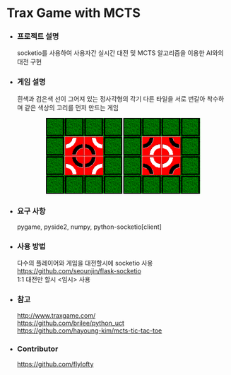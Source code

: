 # Trax Game with MCTS

+ ### 프로젝트 설명
  socketio를 사용하여 사용자간 실시간 대전 및 MCTS 알고리즘을 이용한 AI와의 대전 구현

+ ### 게임 설명
  흰색과 검은색 선이 그어져 있는 정사각형의 각기 다른 타일을 서로 번갈아 착수하며 같은 색상의 고리를 먼저 만드는 게임  
  <p align="center"><img src="/Tiles/title_merge.png"></p>
  
+ ### 요구 사항
  pygame, pyside2, numpy, python-socketio[client]  

+ ### 사용 방법
  다수의 플레이어와 게임을 대전할시에 socketio 사용 <https://github.com/seounjin/flask-socketio>    
  1:1 대전만 할시 <임시> 사용
  
+ ### 참고
  <http://www.traxgame.com/>  
  <https://github.com/brilee/python_uct>  
  <https://github.com/hayoung-kim/mcts-tic-tac-toe>  

+ ### Contributor
  <https://github.com/flylofty>
  


